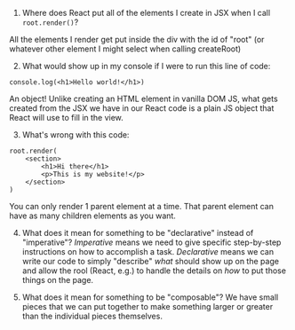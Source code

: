 1. Where does React put all of the elements I create in JSX when I
   call `root.render()`?

All the elements I render get put inside the div with the id of "root"
(or whatever other element I might select when calling createRoot)

2. What would show up in my console if I were to run this line of code:

```
console.log(<h1>Hello world!</h1>)
```

An object! Unlike creating an HTML element in vanilla DOM JS, what
gets created from the JSX we have in our React code is a plain JS object
that React will use to fill in the view.

3. What's wrong with this code:

```
root.render(
    <section>
        <h1>Hi there</h1>
        <p>This is my website!</p>
    </section>
)
```

You can only render 1 parent element at a time. That parent element can have
as many children elements as you want.

4. What does it mean for something to be "declarative" instead of "imperative"?
   _Imperative_ means we need to give specific step-by-step instructions on how to
   accomplish a task.
   _Declarative_ means we can write our code to simply "describe" _what_ should show up
   on the page and allow the rool (React, e.g.) to handle the details on _how_ to
   put those things on the page.

5. What does it mean for something to be "composable"?
   We have small pieces that we can put together to make something
   larger or greater than the individual pieces themselves.
